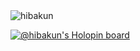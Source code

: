<!--START_SECTION:waka-->
<!--END_SECTION:waka-->

<img src="https://komarev.com/ghpvc/?username=hibakun&label=Profile%20views&color=0e75b6&style=flat" alt="hibakun" />

[![@hibakun's Holopin board](https://holopin.me/hibakun)](https://holopin.io/@hibakun)
